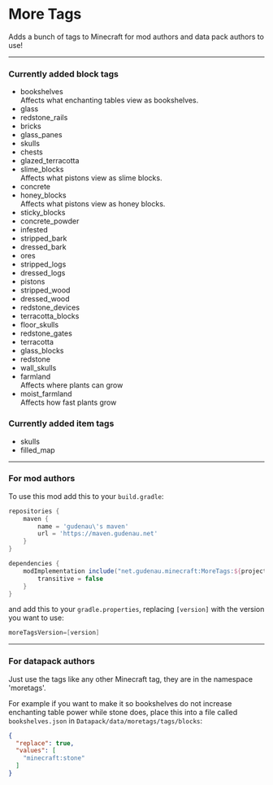 # More Tags

Adds a bunch of tags to Minecraft for mod authors and data pack authors to use!

---

### Currently added block tags

* bookshelves <br> Affects what enchanting tables view as bookshelves.
* glass
* redstone_rails
* bricks
* glass_panes
* skulls
* chests
* glazed_terracotta
* slime_blocks <br> Affects what pistons view as slime blocks.
* concrete
* honey_blocks <br> Affects what pistons view as honey blocks.
* sticky_blocks
* concrete_powder
* infested
* stripped_bark
* dressed_bark
* ores
* stripped_logs
* dressed_logs
* pistons
* stripped_wood
* dressed_wood
* redstone_devices
* terracotta_blocks
* floor_skulls
* redstone_gates
* terracotta
* glass_blocks
* redstone
* wall_skulls
* farmland <br> Affects where plants can grow
* moist_farmland <br> Affects how fast plants grow

### Currently added item tags

* skulls
* filled_map

---

### For mod authors

To use this mod add this to your `build.gradle`:
```gradle
repositories {
    maven {
        name = 'gudenau\'s maven'
        url = 'https://maven.gudenau.net'
    }
}

dependencies {
    modImplementation include("net.gudenau.minecraft:MoreTags:${project.moreTagsVersion}"){
        transitive = false
    }
}
```
and add this to your `gradle.properties`, replacing `[version]` with the version you want to use:
```gradle
moreTagsVersion=[version]
```

---

### For datapack authors

Just use the tags like any other Minecraft tag, they are in the namespace 'moretags'.

For example if you want to make it so bookshelves do not increase enchanting table power while stone does, place this 
into a file called `bookshelves.json` in `Datapack/data/moretags/tags/blocks`:
```json
{
  "replace": true,
  "values": [
    "minecraft:stone"
  ]
}
```
